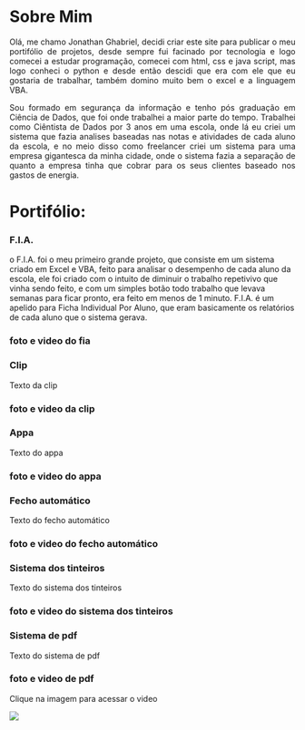 <h1> Sobre Mim </h1>

<div style='text-align:justify'>
Olá, me chamo Jonathan Ghabriel, decidi criar este site para publicar o meu portifólio de projetos, desde sempre fui facinado por tecnologia e logo comecei a estudar programação, comecei com html, css e java script, mas logo conheci o python e desde então descidi que era com ele que eu gostaria de trabalhar, também domino muito bem o excel e a linguagem VBA. 

Sou formado em segurança da informação e tenho pós graduação em Ciência de Dados, que foi onde trabalhei a maior parte do tempo. Trabalhei como Ciêntista de Dados por 3 anos em uma escola, onde lá eu criei um sistema que fazia analises baseadas nas notas e atividades de cada aluno da escola, e no meio disso como freelancer criei um sistema para uma empresa gigantesca da minha cidade, onde o sistema fazia a separação de quanto a empresa tinha que cobrar para os seus clientes baseado nos gastos de energia.
</div>

<h1>Portifólio:</h1>

### F.I.A.
o F.I.A. foi o meu primeiro grande projeto, que consiste em um sistema criado em Excel e VBA, feito para analisar o desempenho de cada aluno da escola, ele foi criado com o intuito de diminuir o trabalho repetivivo que vinha sendo feito, e com um simples botão todo trabalho que levava semanas para ficar pronto, era feito em menos de 1 minuto. F.I.A. é um apelido para Ficha Individual Por Aluno, que eram basicamente os relatórios de cada aluno que o sistema gerava.

### foto e video do fia


### Clip

Texto da clip

### foto e video da clip


### Appa

Texto do appa

### foto e video do appa


### Fecho automático

Texto do fecho automático

### foto e video do fecho automático


### Sistema dos tinteiros

Texto do sistema dos tinteiros

### foto e video do sistema dos tinteiros


### Sistema de pdf

Texto do sistema de pdf

### foto e video de pdf


<p>Clique na imagem para acessar o video</p>
<a href="https://www.youtube.com/watch?v=eEZF9iIv5XM" target="_blank">
  <img src="https://i.pinimg.com/736x/ba/4b/08/ba4b087a26e442ea57c2792fc0b88796.jpg">
</a>
